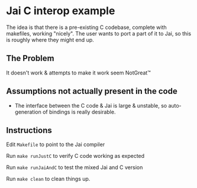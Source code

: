 # Jai C interop example

The idea is that there is a pre-existing C codebase, complete with makefiles,
working "nicely". The user wants to port a part of it to Jai, so this is
roughly where they might end up.

## The Problem

It doesn't work & attempts to make it work seem NotGreat™

## Assumptions not actually present in the code

* The interface between the C code & Jai is large & unstable, so
  auto-generation of bindings is really desirable.

## Instructions

Edit `Makefile` to point to the Jai compiler

Run `make runJustC` to verify C code working as expected

Run `make runJaiAndC` to test the mixed Jai and C version

Run `make clean` to clean things up.
